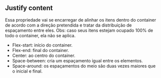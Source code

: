 ## Justify content
Essa propriedade vai se encarregar de alinhar os itens dentro do container de acordo com a direção pretendida e tratar da distribuição de espaçamento entre eles.
Obs: caso seus itens estejam ocupado 100% de todo o container, ela não se aplica.

- Flex-start: início do container.
- Flex-end: final do container.
- Center: ao centro do container.
- Space-between: cria um espaçamento igual entre os elementos. 
- Space-around: os espaçamentos do meio são duas vezes maiores que o inicial e final.
